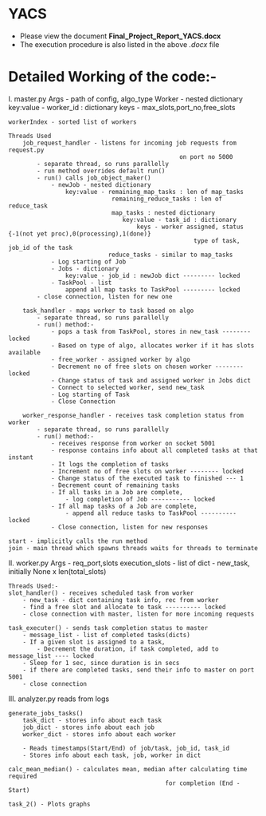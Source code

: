 # YACS

* Please view the document **Final_Project_Report_YACS.docx**
* The execution procedure is also listed in the above *.docx* file


# Detailed Working of the code:-

I. master.py
	Args - path of config, algo_type
	Worker - nested dictionary
		key:value - worker_id : dictionary
			keys - max_slots,port_no,free_slots

	workerIndex - sorted list of workers

	Threads Used
		job_request_handler - listens for incoming job requests from request.py
													on port no 5000
			- separate thread, so runs parallelly
			- run method overrides default run()
			- run() calls job_object_maker()
				- newJob - nested dictionary
					key:value - remaining_map_tasks : len of map_tasks
								 remaining_reduce_tasks : len of reduce_task
								 map_tasks : nested dictionary
								 	key:value - task_id : dictionary
										keys - worker assigned, status {-1(not yet proc),0(processing),1(done)}
														type of task, job_id of the task
								reduce_tasks - similar to map_tasks
				- Log starting of Job
				- Jobs - dictionary
					key:value - job_id : newJob dict --------- locked
				- TaskPool - list
					append all map tasks to TaskPool --------- locked
			- close connection, listen for new one

		task_handler - maps worker to task based on algo
			- separate thread, so runs parallelly
			- run() method:-
				- pops a task from TaskPool, stores in new_task -------- locked
				- Based on type of algo, allocates worker if it has slots available
				- free_worker - assigned worker by algo
				- Decrement no of free slots on chosen worker -------- locked
				- Change status of task and assigned worker in Jobs dict
				- Connect to selected worker, send new_task
				- Log starting of Task
				- Close Connection

		worker_response_handler - receives task completion status from worker
			- separate thread, so runs parallelly
			- run() method:-
				- receives response from worker on socket 5001
				- response contains info about all completed tasks at that instant
				- It logs the completion of tasks
				- Increment no of free slots on worker -------- locked
				- Change status of the executed task to finished --- 1
				- Decrement count of remaining tasks
				- If all tasks in a Job are complete,
				 	- log completion of Job ----------- locked
				- If all map tasks of a Job are complete,
					- append all reduce tasks to TaskPool ---------- locked
				- Close connection, listen for new responses

	start - implicitly calls the run method
	join - main thread which spawns threads waits for threads to terminate

II. worker.py
	Args - req_port,slots
	execution_slots - list of dict - new_task, initially None x len(total_slots)

	Threads Used:-
	slot_handler() - receives scheduled task from worker
		- new_task - dict containing task info, rec from worker
		- find a free slot and allocate to task ---------- locked
		- close connection with master, listen for more incoming requests

	task_executer() - sends task completion status to master
		- message_list - list of completed tasks(dicts)
		- If a given slot is assigned to a task,
			- Decrement the duration, if task completed, add to message_list ---- locked
		- Sleep for 1 sec, since duration is in secs
		- if there are completed tasks, send their info to master on port 5001
		- close connection

III. analyzer.py
	reads from logs

	generate_jobs_tasks()
		task_dict - stores info about each task
		job_dict - stores info about each job
		worker_dict - stores info about each worker

		- Reads timestamps(Start/End) of job/task, job_id, task_id
		- Stores info about each task, job, worker in dict

	calc_mean_median() - calculates mean, median after calculating time required
												for completion (End - Start)

	task_2() - Plots graphs
